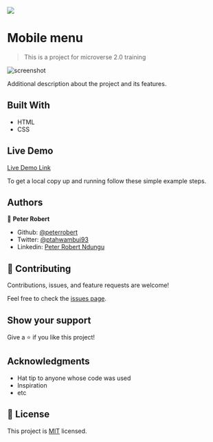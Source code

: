 ![](https://img.shields.io/badge/Microverse-blueviolet)

# Mobile menu

> This is a project for microverse 2.0 training

![screenshot](./app_screenshot.png)

Additional description about the project and its features.

## Built With

- HTML
- CSS

## Live Demo

[Live Demo Link](https://test.com)



To get a local copy up and running follow these simple example steps.



## Authors

👤 **Peter Robert**

- Github: [@peterrobert](https://github.com/peterrobert)
- Twitter: [@ptahwambui93](https://twitter.com/Ptahwambui93)
- Linkedin: [Peter Robert Ndungu](https://www.linkedin.com/in/peter-rob-ndungu/)


## 🤝 Contributing

Contributions, issues, and feature requests are welcome!

Feel free to check the [issues page](../../issues/).

## Show your support

Give a ⭐️ if you like this project!

## Acknowledgments

- Hat tip to anyone whose code was used
- Inspiration
- etc

## 📝 License

This project is [MIT](./MIT.md) licensed.